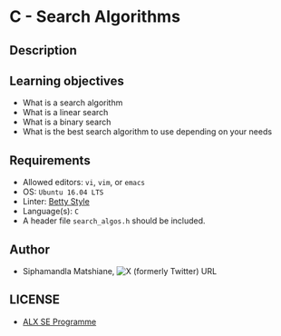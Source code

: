 # C - Search Algorithms

## Description

## Learning objectives
- What is a search algorithm
- What is a linear search
- What is a binary search
- What is the best search algorithm to use depending on your needs

## Requirements
- Allowed editors: `vi`, `vim`, or `emacs`
- OS: `Ubuntu 16.04 LTS`
- Linter: [Betty Style](https://github.com/alx-tools/Betty/blob/master/betty-style.pl)
- Language(s): `C`
- A header file `search_algos.h` should be included.

## Author
- Siphamandla Matshiane, ![X (formerly Twitter) URL](https://img.shields.io/twitter/url?url=https%3A%2F%2Ftwitter.com%2Fsbumatshiane916)

## LICENSE
- [ALX SE Programme](https://www.alxafrica.com/software-engineering/)
